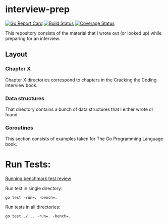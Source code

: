 # interview-prep
[![Go Report Card](https://goreportcard.com/badge/github.com/crazcalm/interview-prep)](https://goreportcard.com/report/github.com/crazcalm/interview-prep)  [![Build Status](https://api.travis-ci.org/crazcalm/interview-prep.svg?branch=master)](https://travis-ci.org/crazcalm/interview-prep)    [![Coverage Status](https://coveralls.io/repos/github/crazcalm/interview-prep/badge.svg?branch=master)](https://coveralls.io/github/crazcalm/interview-prep?branch=master)

This repository consists of the material that I wrote out (or looked up) while preparing for an interview.


## Layout
### Chapter X
Chapter X directories correspond to chapters in the Cracking the Coding Interview book.

### Data structures
That directory contains a bunch of data structures that I either wrote or found.

### Goroutines
This section consists of examples taken for The Go Programming Language book.

# Run Tests:
[Running benchmark test review](https://dave.cheney.net/2013/06/30/how-to-write-benchmarks-in-go)

Run test in single directory:

	go test -run=. -bench=.

Run tests in all directories:

	go test ./... -run=. -bench=.
